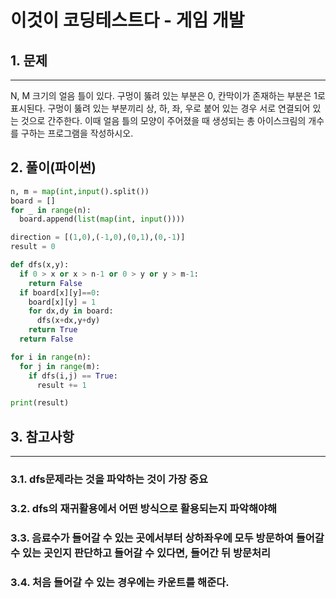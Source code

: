 # 이것이 코딩테스트다 - 게임 개발

## 1. 문제
***
N, M 크기의 얼음 틀이 있다. 구멍이 뚫려 있는 부분은 0, 칸막이가 존재하는 부분은 1로 표시된다. 구멍이 뚫려 있는 부분끼리 상, 하, 좌, 우로 붙어 있는 경우 서로 연결되어 있는 것으로 간주한다. 이때 얼음 틀의 모양이 주어졌을 때 생성되는 총 아이스크림의 개수를 구하는 프로그램을 작성하시오.

## 2. 풀이(파이썬)
```py
n, m = map(int,input().split())
board = []
for _ in range(n):
  board.append(list(map(int, input())))

direction = [(1,0),(-1,0),(0,1),(0,-1)]
result = 0

def dfs(x,y):
  if 0 > x or x > n-1 or 0 > y or y > m-1:
    return False
  if board[x][y]==0:
    board[x][y] = 1
    for dx,dy in board:
      dfs(x+dx,y+dy)
    return True
  return False

for i in range(n):
  for j in range(m):
    if dfs(i,j) == True:
      result += 1

print(result)
```

## 3. 참고사항
***
### 3.1. dfs문제라는 것을 파악하는 것이 가장 중요
### 3.2. dfs의 재귀활용에서 어떤 방식으로 활용되는지 파악해야해
### 3.3. 음료수가 들어갈 수 있는 곳에서부터 상하좌우에 모두 방문하여 들어갈 수 있는 곳인지 판단하고 들어갈 수 있다면, 들어간 뒤 방문처리
### 3.4. 처음 들어갈 수 있는 경우에는 카운트를 해준다.
